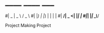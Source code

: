 # ____  ____   ___  
#|  _ \|  _ \ / _ \ 
#| |_) | |_) | | | |
#|  __/|  _ <| |_| |
#|_|   |_| \_\\___/ 

Project Making Project
